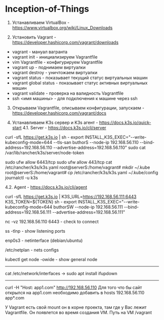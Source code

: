 # Inception-of-Things
1. Устанавливаем VirtualBox - https://www.virtualbox.org/wiki/Linux_Downloads

2. Установить Vagrant - https://developer.hashicorp.com/vagrant/downloads
  * vagrant - мануал вагранта
  * vagrant init - инициализируем Vagrantfile
  * vim Vagrantfile - конфигурируем Vagrantfile
  * vagrant up - поднимаем виртуалки
  * vagrant destroy - уничтожаем виртуалки
  * vagrant status - показывает текущий статус виртуальных машин
  * vagrant global status - показывает статус активных виртуальных машин
  * vagrant validate - проверка на валидность Vagrantfile
  * ssh <имя машины> - для подключения к машине через ssh 

3. Открываем Vagrantfile, описываем конфигурации, запускаем - https://developer.hashicorp.com/vagrant/docs

4. Устанавливаем K3s сервер и K3s агент - https://docs.k3s.io/quick-start
4.1. Server - https://docs.k3s.io/cli/server

curl -sfL https://get.k3s.io | sh -
export INSTALL_K3S_EXEC="--write-kubeconfig-mode=644 --tls-san buthorS --node-ip 192.168.56.110  --bind-address=192.168.56.110 --advertise-address=192.168.56.110"
sudo cat /var/lib/rancher/k3s/server/node-token

sudo ufw allow 6443/tcp
sudo ufw allow 443/tcp
cat /etc/rancher/k3s/k3s.yaml
root@serverS:/home/vagrant# mkdir ~/.kube
root@serverS:/home/vagrant# cp /etc/rancher/k3s/k3s.yaml ~/.kube/config
journalctl -u k3s

4.2. Agent - https://docs.k3s.io/cli/agent


curl -sfL https://get.k3s.io | K3S_URL=https://192.168.56.111:6443 K3S_TOKEN=${TOKEN} sh -
export INSTALL_K3S_EXEC="--write-kubeconfig-mode=644 buthorSW --node-ip 192.168.56.111  --bind-address=192.168.56.111 --advertise-address=192.168.56.111"



nc -vz 192.168.56.110 6443 - check to connect

ss -tlnp - show listening ports

enp0s3 - netinterface (debian/ubuntu) 

/etc/netplan - nets configs

kubectl get node -owide - show general node


---------------

cat /etc/network/interfaces -> sudo apt install ifupdown

---------------

curl -H "Host: app1.com" http://192.168.56.110
Для того что бы сайт открылся на app1.com необходимо добавить в hosts 192.168.56.110 app*.com

У Vagrant есть свой mount он в корне проекта, там где у Вас лежит Vagrantfile. Он появлется во время создания VM. Путь на VM /vagrant
